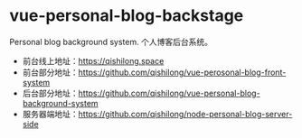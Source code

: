 # vue-personal-blog-backstage
 Personal blog background system. 个人博客后台系统。
 - 前台线上地址：https://qishilong.space
 - 前台部分地址：https://github.com/qishilong/vue-perosonal-blog-front-system
 - 后台部分地址：https://github.com/qishilong/vue-personal-blog-background-system
 - 服务器端地址：https://github.com/qishilong/node-personal-blog-server-side
